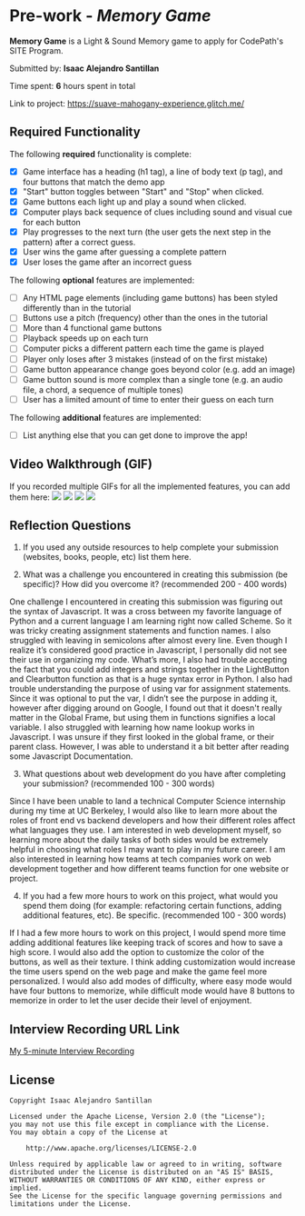 # Pre-work - *Memory Game*

**Memory Game** is a Light & Sound Memory game to apply for CodePath's SITE Program. 

Submitted by: **Isaac Alejandro Santillan**

Time spent: **6** hours spent in total

Link to project: https://suave-mahogany-experience.glitch.me/
## Required Functionality

The following **required** functionality is complete:

* [x] Game interface has a heading (h1 tag), a line of body text (p tag), and four buttons that match the demo app
* [x] "Start" button toggles between "Start" and "Stop" when clicked. 
* [x] Game buttons each light up and play a sound when clicked. 
* [x] Computer plays back sequence of clues including sound and visual cue for each button
* [x] Play progresses to the next turn (the user gets the next step in the pattern) after a correct guess. 
* [x] User wins the game after guessing a complete pattern
* [x] User loses the game after an incorrect guess

The following **optional** features are implemented:

* [ ] Any HTML page elements (including game buttons) has been styled differently than in the tutorial
* [ ] Buttons use a pitch (frequency) other than the ones in the tutorial
* [ ] More than 4 functional game buttons
* [ ] Playback speeds up on each turn
* [ ] Computer picks a different pattern each time the game is played
* [ ] Player only loses after 3 mistakes (instead of on the first mistake)
* [ ] Game button appearance change goes beyond color (e.g. add an image)
* [ ] Game button sound is more complex than a single tone (e.g. an audio file, a chord, a sequence of multiple tones)
* [ ] User has a limited amount of time to enter their guess on each turn

The following **additional** features are implemented:

- [ ] List anything else that you can get done to improve the app!

## Video Walkthrough (GIF)

If you recorded multiple GIFs for all the implemented features, you can add them here:
![](https://i.imgur.com/4NmVCiI.gif)
![](https://i.imgur.com/MmL7KFK.gif)
![](https://i.imgur.com/zZAl2Mz.gif)
![](https://i.imgur.com/O6f2H1e.gif)

## Reflection Questions
1. If you used any outside resources to help complete your submission (websites, books, people, etc) list them here. 

2. What was a challenge you encountered in creating this submission (be specific)? How did you overcome it? (recommended 200 - 400 words) 

One challenge I encountered in creating this submission was figuring out the syntax of Javascript. It was a cross between my favorite language of Python and a current language I am learning right now called Scheme. So it was tricky creating assignment statements and function names. I also struggled with leaving in semicolons after almost every line. Even though I realize it’s considered good practice in Javascript, I personally did not see their use in organizing my code. What’s more, I also had trouble accepting the fact that you could add integers and strings together in the LightButton and Clearbutton function as that is a huge syntax error in Python. I also had trouble understanding the purpose of using var for assignment statements. Since it was optional to put the var, I didn’t see the purpose in adding it, however after digging around on Google, I found out that it doesn't really matter in the Global Frame, but using them in functions signifies a local variable. I also struggled with learning how name lookup works in Javascript. I was unsure if they first looked in the global frame, or their parent class. However, I was able to understand it a bit better after reading some Javascript Documentation.

3. What questions about web development do you have after completing your submission? (recommended 100 - 300 words) 

Since I have been unable to land a technical Computer Science internship during my time at UC Berkeley, I would also like to learn more about the roles of front end vs backend developers and how their different roles affect what languages they use. I am interested in web development myself, so learning more about the daily tasks of both sides would be extremely helpful in choosing what roles I may want to play in my future career. I am also interested in learning how teams at tech companies work on web development together and how different teams function for one website or project. 

4. If you had a few more hours to work on this project, what would you spend them doing (for example: refactoring certain functions, adding additional features, etc). Be specific. (recommended 100 - 300 words) 

If I had a few more hours to work on this project, I would spend more time adding additional features like keeping track of scores and how to save a high score. I would also add the option to customize the color of the buttons, as well as their texture. I think adding customization would increase the time users spend on the web page and make the game feel more personalized. I would also add modes of difficulty, where easy mode would have four buttons to memorize, while difficult mode would have 8 buttons to memorize in order to let the user decide their level of enjoyment. 



## Interview Recording URL Link

[My 5-minute Interview Recording](https://youtu.be/XuryQa4i4ec)


## License

    Copyright Isaac Alejandro Santillan

    Licensed under the Apache License, Version 2.0 (the "License");
    you may not use this file except in compliance with the License.
    You may obtain a copy of the License at

        http://www.apache.org/licenses/LICENSE-2.0

    Unless required by applicable law or agreed to in writing, software
    distributed under the License is distributed on an "AS IS" BASIS,
    WITHOUT WARRANTIES OR CONDITIONS OF ANY KIND, either express or implied.
    See the License for the specific language governing permissions and
    limitations under the License.
